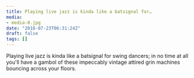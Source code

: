 ```yaml
---
title: Playing live jazz is kinda like a batsignal for…
media:
- media-0.jpg
date: "2018-07-23T06:31:24Z"
draft: false
tags: []
---
```

Playing live jazz is kinda like a batsignal for swing dancers; in no time at all you'll have a gambol of these impeccably vintage attired grin machines bouncing across your floors.
